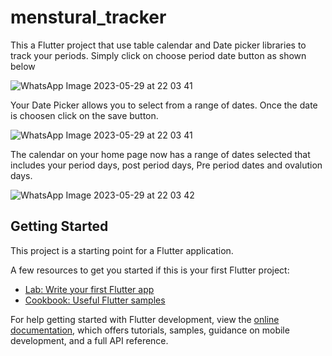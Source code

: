 # menstural_tracker

This a Flutter project that use table calendar and Date picker libraries to track your periods.
Simply click on choose period date button as shown below

![WhatsApp Image 2023-05-29 at 22 03 41](https://github.com/MuznaAskari/Flutter-Menstural-Tracker/assets/96460910/14555894-7196-42e3-b19b-7c46fabb4dbe)


Your Date Picker allows you to select from a range of dates.
Once the date is choosen click on the save button.


![WhatsApp Image 2023-05-29 at 22 03 41](https://github.com/MuznaAskari/Flutter-Menstural-Tracker/assets/96460910/d4ed662c-50fc-4891-981d-03f971328635)


The calendar on your home page now has a range of dates selected that includes your period days, post period days, Pre period dates and ovalution days.


![WhatsApp Image 2023-05-29 at 22 03 42](https://github.com/MuznaAskari/Flutter-Menstural-Tracker/assets/96460910/ec1d8cb9-aa9d-4cd6-98cf-d14629855a17)

## Getting Started

This project is a starting point for a Flutter application.

A few resources to get you started if this is your first Flutter project:

- [Lab: Write your first Flutter app](https://docs.flutter.dev/get-started/codelab)
- [Cookbook: Useful Flutter samples](https://docs.flutter.dev/cookbook)

For help getting started with Flutter development, view the
[online documentation](https://docs.flutter.dev/), which offers tutorials,
samples, guidance on mobile development, and a full API reference.
